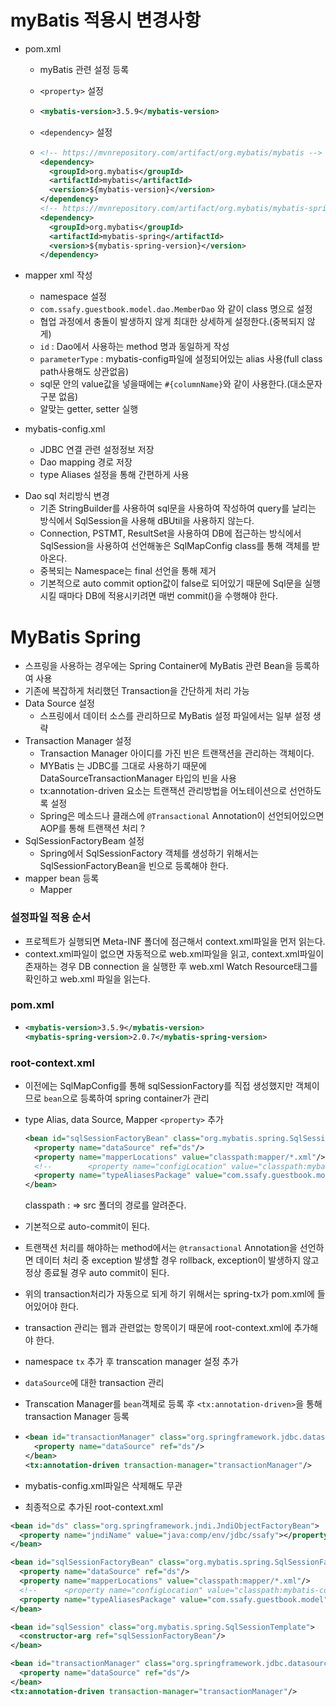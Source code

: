 # myBatis 적용시 변경사항



- pom.xml 

  - myBatis 관련 설정 등록

  - `<property>` 설정

  - ```  xml
    <mybatis-version>3.5.9</mybatis-version>
    ```

  - `<dependency>` 설정

  - ``` xml
    <!-- https://mvnrepository.com/artifact/org.mybatis/mybatis -->
    <dependency>
      <groupId>org.mybatis</groupId>
      <artifactId>mybatis</artifactId>
      <version>${mybatis-version}</version>
    </dependency>
    <!-- https://mvnrepository.com/artifact/org.mybatis/mybatis-spring -->
    <dependency>
      <groupId>org.mybatis</groupId>
      <artifactId>mybatis-spring</artifactId>
      <version>${mybatis-spring-version}</version>
    </dependency>
    ```

  

- mapper xml 작성

  -  namespace 설정
    - `com.ssafy.guestbook.model.dao.MemberDao` 와 같이 class 명으로 설정
    - 협업 과정에서 충돌이 발생하지 않게 최대한 상세하게 설정한다.(중복되지 않게)
    - `id` : Dao에서 사용하는 method 명과 동일하게 작성
    - `parameterType` : mybatis-config파일에 설정되어있는 alias 사용(full class path사용해도 상관없음)
    - sql문 안의 value값을 넣을때에는 `#{columnName}`와 같이 사용한다.(대소문자 구분 없음)
    - 알맞는 getter, setter 실행



- mybatis-config.xml
  - JDBC 연결 관련 설정정보 저장
  - Dao mapping 경로 저장
  - type Aliases 설정을 통해 간편하게 사용



* Dao sql 처리방식 변경
  * 기존 StringBuilder를 사용하여 sql문을 사용하여 작성하여 query를 날리는 방식에서 SqlSession을 사용해 dBUtil을 사용하지 않는다.
  * Connection, PSTMT, ResultSet을 사용하여 DB에 접근하는 방식에서 SqlSession을 사용하여 선언해놓은 SqlMapConfig class를 통해 객체를 받아온다. 
  * 중복되는 Namespace는 final 선언을 통해 제거
  * 기본적으로 auto commit option값이 false로 되어있기 때문에 Sql문을 실행시킬 때마다 DB에 적용시키려면 매번 commit()을 수행해야 한다.



# MyBatis Spring



- 스프링을 사용하는 경우에는 Spring Container에 MyBatis 관련 Bean을 등록하여 사용
- 기존에 복잡하게 처리했던 Transaction을 간단하게 처리 가능
- Data Source 설정
  - 스프링에서 데이터 소스를 관리하므로 MyBatis 설정 파일에서는 일부 설정 생략
- Transaction Manager 설정
  - Transaction Manager 아이디를 가진 빈은 트랜잭션을 관리하는 객체이다.
  - MYBatis 는 JDBC를 그대로 사용하기 때문에 DataSourceTransactionManager 타입의 빈을 사용
  - tx:annotation-driven 요소는 트랜잭션 관리방법을 어노테이션으로 선언하도록 설정
  - Spring은 메소드나 클래스에 `@Transactional` Annotation이 선언되어있으면 AOP를 통해 트랜잭션 처리 ? 
- SqlSessionFactoryBeam 설정
  - Spring에서 SqlSessionFactory 객체를 생성하기 위해서는 SqlSessionFactoryBean을 빈으로 등록해야 한다.
- mapper bean 등록
  - Mapper





### 설정파일 적용 순서

- 프로젝트가 실행되면 Meta-INF 폴더에 점근해서 context.xml파일을 먼저 읽는다.
- context.xml파일이 없으면 자동적으로 web.xml파일을 읽고, context.xml파일이 존재하는 경우 DB connection 을 실행한 후 web.xml Watch Resource태그를 확인하고 web.xml 파일을 읽는다.



### pom.xml

- ``` xml
  <mybatis-version>3.5.9</mybatis-version>
  <mybatis-spring-version>2.0.7</mybatis-spring-version>
  ```

  

### root-context.xml

- 이전에는 SqlMapConfig를 통해 sqlSessionFactory를 직접 생성했지만 객체이므로 `bean`으로  등록하여 spring container가 관리

- type Alias, data Source, Mapper `<property>` 추가

  ``` xml
  <bean id="sqlSessionFactoryBean" class="org.mybatis.spring.SqlSessionFactoryBean">
    <property name="dataSource" ref="ds"/>
    <property name="mapperLocations" value="classpath:mapper/*.xml"/>
    <!-- 		<property name="configLocation" value="classpath:mybatis-config.xml"></property> -->
    <property name="typeAliasesPackage" value="com.ssafy.guestbook.model"></property>
  </bean>
  ```

  classpath : => src 폴더의 경로를 알려준다.



- 기본적으로 auto-commit이 된다.

- 트랜잭션 처리를 해야하는 method에서는 `@transactional` Annotation을 선언하면 데이터 처리 중 exception 발생할 경우 rollback, exception이 발생하지 않고 정상 종료될 경우 auto commit이 된다.

- 위의 transaction처리가 자동으로 되게 하기 위해서는 spring-tx가 pom.xml에 들어있어야 한다.

- transaction 관리는 웹과 관련없는 항목이기 때문에  root-context.xml에 추가해야 한다.

- namespace `tx` 추가 후 transcation manager 설정 추가

- `dataSource`에 대한 transaction 관리

- Transcation Manager를 `bean`객체로 등록 후 `<tx:annotation-driven>`을 통해 transaction Manager 등록

- ``` xml
  <bean id="transactionManager" class="org.springframework.jdbc.datasource.DataSourceTransactionManager">
    <property name="dataSource" ref="ds"/>
  </bean>	
  <tx:annotation-driven transaction-manager="transactionManager"/>
  ```

- mybatis-config.xml파일은 삭제해도 무관



- 최종적으로 추가된 root-context.xml

``` xml
<bean id="ds" class="org.springframework.jndi.JndiObjectFactoryBean">
  <property name="jndiName" value="java:comp/env/jdbc/ssafy"></property>
</bean>

<bean id="sqlSessionFactoryBean" class="org.mybatis.spring.SqlSessionFactoryBean">
  <property name="dataSource" ref="ds"/>
  <property name="mapperLocations" value="classpath:mapper/*.xml"/>
  <!-- 		<property name="configLocation" value="classpath:mybatis-config.xml"></property> -->
  <property name="typeAliasesPackage" value="com.ssafy.guestbook.model"></property>
</bean>

<bean id="sqlSession" class="org.mybatis.spring.SqlSessionTemplate">
  <constructor-arg ref="sqlSessionFactoryBean"/>
</bean>

<bean id="transactionManager" class="org.springframework.jdbc.datasource.DataSourceTransactionManager">
  <property name="dataSource" ref="ds"/>
</bean>	
<tx:annotation-driven transaction-manager="transactionManager"/>
```











